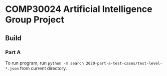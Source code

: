 # COMP30024 Artificial Intelligence Group Project

## Build
### Part A
To run program, run `python -m search 2020-part-a-test-cases/test-level-*.json` from current directory.
